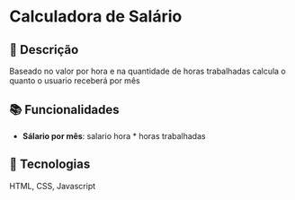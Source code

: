 # Calculadora de Salário

## 📝 Descrição
Baseado no valor por hora e na quantidade de horas trabalhadas calcula o quanto o usuario receberá por mês

## 📚 Funcionalidades
- **Sálario por mês**: salario hora * horas trabalhadas

## 🔨 Tecnologias
HTML, CSS, Javascript

